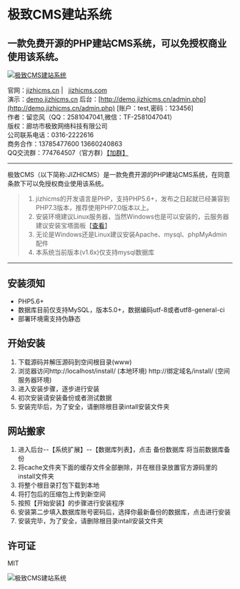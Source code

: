 # 极致CMS建站系统
## 一款免费开源的PHP建站CMS系统，可以免授权商业使用该系统。

[![极致CMS建站系统](http://down.jizhicms.cn/header_1920x700.png)](http://down.jizhicms.cn/jizhicms.zip)

官网：[jizhicms.cn](http://jizhicms.cn) |&nbsp;&nbsp;&nbsp;[jizhicms.com](http://jizhicms.cn)   
演示：[demo.jizhicms.cn](http://demo.jizhicms.cn)   后台：[http://demo.jizhicms.cn/admin.php](http://demo.jizhicms.cn/admin.php) [账户：test,密码：123456]  
作者：留恋风（QQ：2581047041,微信：TF-2581047041）  
版权：廊坊市极致网络科技有限公司    
公司联系电话：0316-2222616     
商务合作：13785477600  13660240863    
QQ交流群：774764507（官方群）[【加群】](https://jq.qq.com/?_wv=1027&k=56VstDU)     
*****
极致CMS（以下简称:JIZHICMS）是一款免费开源的PHP建站CMS系统，在同意条款下可以免授权商业使用该系统。
> 1. jizhicms的开发语言是PHP，支持PHP5.6+，发布之日起就已经兼容到PHP7.3版本，推荐使用PHP7.0版本以上。
> 2. 安装环境建议Linux服务器，当然Windows也是可以安装的，云服务器建议安装宝塔面板【[查看](http://www.bt.cn/)】
> 3. 无论是Windows还是Linux建议安装Apache、mysql、phpMyAdmin配件
> 4. 本系统当前版本(v1.6x)仅支持mysql数据库

*****
## 安装须知  
* PHP5.6+   
* 数据库目前仅支持MySQL，版本5.0+，数据编码utf-8或者utf8-general-ci   
* 部署环境需支持伪静态    

## 开始安装  
1. 下载源码并解压源码到空间根目录(www)      
2. 浏览器访问http://localhost/install/ (本地环境) http://绑定域名/install/ (空间服务器环境)   
3. 进入安装步骤，逐步进行安装   
4. 初次安装请安装备份或者测试数据    
5. 安装完毕后，为了安全，请删除根目录intall安装文件夹    

## 网站搬家   
1. 进入后台--【系统扩展】--【数据库列表】，点击 <kbd>备份数据库</kbd> 将当前数据库备份    
2. 将cache文件夹下面的缓存文件全部删除，并在根目录放置官方源码里的install文件夹        
3. 将整个根目录打包下载到本地    
4. 将打包后的压缩包上传到新空间   
5. 按照【开始安装】的步骤进行安装程序     
6. 安装第二步填入数据库账号密码后，选择你最新备份的数据库，点击进行安装    
7. 安装完毕，为了安全，请删除根目录intall安装文件夹   

## 许可证  
MIT    

![极致CMS建站系统](http://down.jizhicms.cn/footer_1920x273.png)

